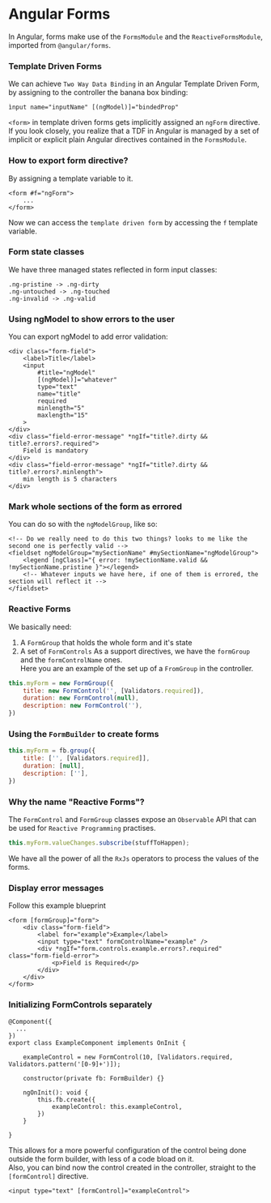 # Angular Forms

In Angular, forms make use of the `FormsModule` and the `ReactiveFormsModule`, imported from `@angular/forms`.

### Template Driven Forms
We can achieve `Two Way Data Binding` in an Angular Template Driven Form, by assigning to the controller the banana box
binding:
```angular2html
ìnput name="inputName" [(ngModel)]="bindedProp"
```
`<form>` in template driven forms gets implicitly assigned an `ngForm` directive. If you look closely, you realize that a 
TDF in Angular is managed by a set of implicit or explicit plain Angular directives contained in the `FormsModule`.

### How to export form directive?
By assigning a template variable to it.
```angular2html
<form #f="ngForm">
    ...
</form>
```
Now we can access the `template driven form` by accessing the `f` template variable.

### Form state classes
We have three managed states reflected in form input classes:
```text
.ng-pristine -> .ng-dirty
.ng-untouched -> .ng-touched
.ng-invalid -> .ng-valid
```

### Using ngModel to show errors to the user
You can export ngModel to add error validation:
```angular2html
<div class="form-field">
    <label>Title</label>
    <input
        #title="ngModel"
        [(ngModel)]="whatever"
        type="text"
        name="title"
        required
        minlength="5"
        maxlength="15"
    >
</div>
<div class="field-error-message" *ngIf="title?.dirty && title?.errors?.required">
    Field is mandatory
</div>
<div class="field-error-message" *ngIf="title?.dirty && title?.errors?.minlength">
    min length is 5 characters
</div>
```

### Mark whole sections of the form as errored
You can do so with the `ngModelGroup`, like so:
```angular2html
<!-- Do we really need to do this two things? looks to me like the second one is perfectly valid -->
<fieldset ngModelGroup="mySectionName" #mySectionName="ngModelGroup">
    <legend [ngClass]="{ error: !mySectionName.valid && !mySectionName.pristine }"></legend>
    <!-- Whatever inputs we have here, if one of them is errored, the section will reflect it -->
</fieldset>
```

### Reactive Forms
We basically need:
1. A `FormGroup` that holds the whole form and it's state
1. A set of `FormControls`
As a support directives, we have the `formGroup` and the `formControlName` ones.  
Here you are an example of the set up of a `FromGroup` in the controller.
```javascript
this.myForm = new FormGroup({
    title: new FormControl('', [Validators.required]),
    duration: new FormControl(null),
    description: new FormControl(''),
})
```

### Using the `FormBuilder` to create forms
```javascript
this.myForm = fb.group({
    title: ['', [Validators.required]],
    duration: [null],
    description: [''],
})
```

### Why the name "Reactive Forms"?
The `FormControl` and `FormGroup` classes expose an `Observable` API that 
can be used for `Reactive Programming` practises.
```javascript
this.myForm.valueChanges.subscribe(stuffToHappen);
```
We have all the power of all the `RxJs` operators to process the values of the forms.

### Display error messages
Follow this example blueprint
```angular2html
<form [formGroup]="form">
    <div class="form-field">
        <label for="example">Example</label>
        <input type="text" formControlName="example" />
        <div *ngIf="form.controls.example.errors?.required" class="form-field-error">
            <p>Field is Required</p>
        </div>
    </div>
</form>
```

### Initializing FormControls separately
```angular2
@Component({
  ...  
})
export class ExampleComponent implements OnInit {
    
    exampleControl = new FormControl(10, [Validators.required, Validators.pattern('[0-9]+')]);

    constructor(private fb: FormBuilder) {}

    ngOnInit(): void {
        this.fb.create({
            exampleControl: this.exampleControl,
        })
    }

}
```
This allows for a more powerful configuration of the control being done outside the form builder, with less of a code bload on it.  
Also, you can bind now the control created in the controller, straight to the `[formControl]` directive.
```angular2html
<input type="text" [formControl]="exampleControl">
```
